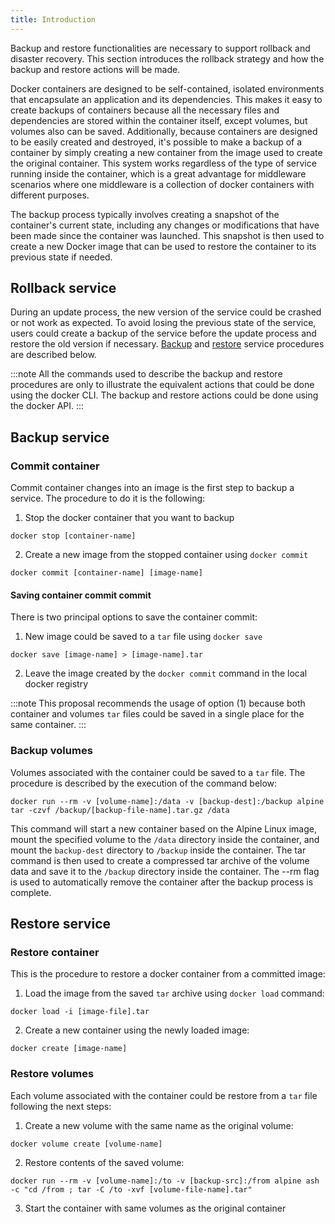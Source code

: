 ```yaml
---
title: Introduction
---
```


Backup and restore functionalities are necessary to support rollback and disaster recovery. This section introduces the rollback strategy and how the backup and restore actions will be made.

Docker containers are designed to be self-contained, isolated environments that encapsulate an application and its dependencies. This makes it easy to create backups of containers because all the necessary files and dependencies are stored within the container itself, except volumes, but volumes also can be saved. Additionally, because containers are designed to be easily created and destroyed, it's possible to make a backup of a container by simply creating a new container from the image used to create the original container. This system works regardless of the type of service running inside the container, which is a great advantage for middleware scenarios where one middleware is a collection of docker containers with different purposes.

The backup process typically involves creating a snapshot of the container's current state, including any changes or modifications that have been made since the container was launched. This snapshot is then used to create a new Docker image that can be used to restore the container to its previous state if needed.

## Rollback service

During an update process, the new version of the service could be crashed or not work as expected. To avoid losing the previous state of the service, users could create a backup of the service before the update process and restore the old version if necessary. [Backup](#backup-service) and [restore](#restore-service) service procedures are described below.

:::note
All the commands used to describe the backup and restore procedures are only to illustrate the equivalent actions that could be done using the docker CLI. The backup and restore actions could be done using the docker API.
:::

## Backup service

### Commit container

Commit container changes into an image is the first step to backup a service. The procedure to do it is the following:

1. Stop the docker container that you want to backup
  ```shell
  docker stop [container-name]
  ```
2. Create a new image from the stopped container using `docker commit`
  ```shell
  docker commit [container-name] [image-name]
  ```
#### Saving container commit commit

There is two principal options to save the container commit:

1. New image could be saved to a `tar` file using `docker save`
  ```shell
  docker save [image-name] > [image-name].tar
  ```
2. Leave the image created by the `docker commit` command in the local docker registry

:::note
This proposal recommends the usage of option (1) because both container and volumes `tar` files could be saved in a single place for the same container.
:::

### Backup volumes

Volumes associated with the container could be saved to a `tar` file. The procedure is described by the execution of the command below:

```shell
docker run --rm -v [volume-name]:/data -v [backup-dest]:/backup alpine tar -czvf /backup/[backup-file-name].tar.gz /data
```

This command will start a new container based on the Alpine Linux image, mount the specified volume to the `/data` directory inside the container, and mount the `backup-dest` directory to `/backup` inside the container. The tar command is then used to create a compressed tar archive of the volume data and save it to the `/backup` directory inside the container. The --rm flag is used to automatically remove the container after the backup process is complete.

## Restore service

### Restore container

This is the procedure to restore a docker container from a committed image:

1. Load the image from the saved `tar` archive using `docker load` command:
  ```shell
  docker load -i [image-file].tar
  ```
2. Create a new container using the newly loaded image:
  ```shell
  docker create [image-name]
  ```

### Restore volumes

Each volume associated with the container could be restore from a `tar` file following the next steps:

1. Create a new volume with the same name as the original volume:
  ```shell
  docker volume create [volume-name]
  ```
2. Restore contents of the saved volume:
  ```shell
  docker run --rm -v [volume-name]:/to -v [backup-src]:/from alpine ash -c "cd /from ; tar -C /to -xvf [volume-file-name].tar"
  ```
3. Start the container with same volumes as the original container
